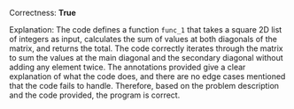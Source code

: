 Correctness: **True**

Explanation: 
The code defines a function `func_1` that takes a square 2D list of integers as input, calculates the sum of values at both diagonals of the matrix, and returns the total. The code correctly iterates through the matrix to sum the values at the main diagonal and the secondary diagonal without adding any element twice. The annotations provided give a clear explanation of what the code does, and there are no edge cases mentioned that the code fails to handle. Therefore, based on the problem description and the code provided, the program is correct.